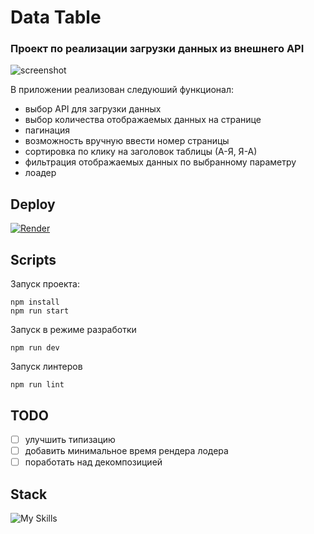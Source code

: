 # Data Table

### Проект по реализации загрузки данных из внешнего API

![screenshot](https://github.com/MakhovRoman/DataTable/assets/70774476/c1af43da-34a5-4d08-83d4-d9d90aeaea54)

В приложении реализован следуюший функционал:
- выбор API для загрузки данных
- выбор количества отображаемых данных на странице
- пагинация
- возможность вручную ввести номер страницы
- сортировка по клику на заголовок таблицы (А-Я, Я-А)
- фильтрация отображаемых данных по выбранному параметру
- лоадер

## Deploy

[![Render](https://img.shields.io/badge/Render-%46E3B7.svg?style=for-the-badge&logo=render&logoColor=white)]([https://todo-8om2.onrender.com/](https://data-table-20ei.onrender.com/))

## Scripts

Запуск проекта:

```
npm install
npm run start
```

Запуск в режиме разработки
```
npm run dev
```

Запуск линтеров

```
npm run lint
```

## TODO

- [ ] улучшить типизацию
- [ ] добавить минимальное время рендера лодера
- [ ] поработать над декомпозицией

## Stack

![My Skills](https://skillicons.dev/icons?i=html,sass,js,ts,react,redux,docker,vite)
